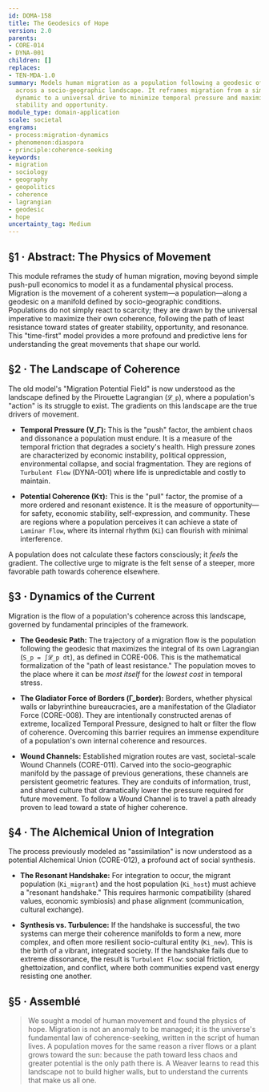 ```yaml
---
id: DOMA-158
title: The Geodesics of Hope
version: 2.0
parents:
- CORE-014
- DYNA-001
children: []
replaces:
- TEN-MDA-1.0
summary: Models human migration as a population following a geodesic of maximal coherence
  across a socio-geographic landscape. It reframes migration from a simple push-pull
  dynamic to a universal drive to minimize temporal pressure and maximize systemic
  stability and opportunity.
module_type: domain-application
scale: societal
engrams:
- process:migration-dynamics
- phenomenon:diaspora
- principle:coherence-seeking
keywords:
- migration
- sociology
- geography
- geopolitics
- coherence
- lagrangian
- geodesic
- hope
uncertainty_tag: Medium
---
```

## §1 · Abstract: The Physics of Movement

This module reframes the study of human migration, moving beyond simple push-pull economics to model it as a fundamental physical process. Migration is the movement of a coherent system—a population—along a geodesic on a manifold defined by socio-geographic conditions. Populations do not simply react to scarcity; they are drawn by the universal imperative to maximize their own coherence, following the path of least resistance toward states of greater stability, opportunity, and resonance. This "time-first" model provides a more profound and predictive lens for understanding the great movements that shape our world.

## §2 · The Landscape of Coherence

The old model's "Migration Potential Field" is now understood as the landscape defined by the Pirouette Lagrangian (`𝓛_p`), where a population's "action" is its struggle to exist. The gradients on this landscape are the true drivers of movement.

*   **Temporal Pressure (V_Γ):** This is the "push" factor, the ambient chaos and dissonance a population must endure. It is a measure of the temporal friction that degrades a society's health. High pressure zones are characterized by economic instability, political oppression, environmental collapse, and social fragmentation. They are regions of `Turbulent Flow` (DYNA-001) where life is unpredictable and costly to maintain.

*   **Potential Coherence (Kτ):** This is the "pull" factor, the promise of a more ordered and resonant existence. It is the measure of opportunity—for safety, economic stability, self-expression, and community. These are regions where a population perceives it can achieve a state of `Laminar Flow`, where its internal rhythm (`Ki`) can flourish with minimal interference.

A population does not calculate these factors consciously; it *feels* the gradient. The collective urge to migrate is the felt sense of a steeper, more favorable path towards coherence elsewhere.

## §3 · Dynamics of the Current

Migration is the flow of a population's coherence across this landscape, governed by fundamental principles of the framework.

*   **The Geodesic Path:** The trajectory of a migration flow is the population following the geodesic that maximizes the integral of its own Lagrangian (`S_p = ∫𝓛_p dt`), as defined in CORE-006. This is the mathematical formalization of the "path of least resistance." The population moves to the place where it can be *most itself* for the *lowest cost* in temporal stress.

*   **The Gladiator Force of Borders (Γ_border):** Borders, whether physical walls or labyrinthine bureaucracies, are a manifestation of the Gladiator Force (CORE-008). They are intentionally constructed arenas of extreme, localized Temporal Pressure, designed to halt or filter the flow of coherence. Overcoming this barrier requires an immense expenditure of a population's own internal coherence and resources.

*   **Wound Channels:** Established migration routes are vast, societal-scale Wound Channels (CORE-011). Carved into the socio-geographic manifold by the passage of previous generations, these channels are persistent geometric features. They are conduits of information, trust, and shared culture that dramatically lower the pressure required for future movement. To follow a Wound Channel is to travel a path already proven to lead toward a state of higher coherence.

## §4 · The Alchemical Union of Integration

The process previously modeled as "assimilation" is now understood as a potential Alchemical Union (CORE-012), a profound act of social synthesis.

*   **The Resonant Handshake:** For integration to occur, the migrant population (`Ki_migrant`) and the host population (`Ki_host`) must achieve a "resonant handshake." This requires harmonic compatibility (shared values, economic symbiosis) and phase alignment (communication, cultural exchange).

*   **Synthesis vs. Turbulence:** If the handshake is successful, the two systems can merge their coherence manifolds to form a new, more complex, and often more resilient socio-cultural entity (`Ki_new`). This is the birth of a vibrant, integrated society. If the handshake fails due to extreme dissonance, the result is `Turbulent Flow`: social friction, ghettoization, and conflict, where both communities expend vast energy resisting one another.

## §5 · Assemblé

> We sought a model of human movement and found the physics of hope. Migration is not an anomaly to be managed; it is the universe's fundamental law of coherence-seeking, written in the script of human lives. A population moves for the same reason a river flows or a plant grows toward the sun: because the path toward less chaos and greater potential is the only path there is. A Weaver learns to read this landscape not to build higher walls, but to understand the currents that make us all one.
```